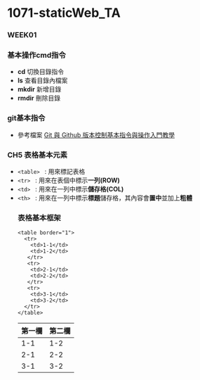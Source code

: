 # 1071-staticWeb_TA

### WEEK01
  ### 基本操作cmd指令
  * **cd** 切換目錄指令
  * **ls** 查看目錄內檔案
  * **mkdir** 新增目錄
  * **rmdir** 刪除目錄
  ### git基本指令
  * 參考檔案 [Git 與 Github 版本控制基本指令與操作入門教學]

  ### CH5 表格基本元素
  * `<table> ` : 用來標記表格
  * `<tr> ` : 用來在表個中標示**一列(ROW)**
  * `<td> ` : 用來在一列中標示**儲存格(COL)**
  * `<th> ` : 用來在一列中標示**標題**儲存格，其內容會**置中**並加上**粗體**
    ### 表格基本框架
    ```
    <table border="1">
      <tr>
        <td>1-1</td>
        <td>1-2</td>
       </tr>
       <tr>
        <td>2-1</td>
        <td>2-2</td>
       </tr>
       <tr>
        <td>3-1</td>
        <td>3-2</td>
      </tr>
    </table>
    ```
    |第一欄|第二欄|
    |-----|-----|
    | 1-1 | 1-2 |
    | 2-1 | 2-2 |
    | 3-1 | 3-2 |





[Git 與 Github 版本控制基本指令與操作入門教學]: https://blog.techbridge.cc/2018/01/17/learning-programming-and-coding-with-python-git-and-github-tutorial/
